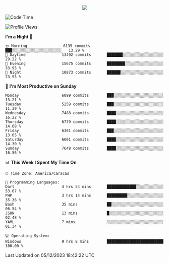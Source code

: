 <p align="center">
  <a href="http://www.github.com/thevacs">
    <img src="https://github-readme-streak-stats.herokuapp.com/?user=thevacs&stroke=ffffff&background=1c1917&ring=0891b2&fire=0891b2&currStreakNum=ffffff&currStreakLabel=0891b2&sideNums=ffffff&sideLabels=ffffff&dates=ffffff&hide_border=true" />
  </a>
</p>

<!--START_SECTION:waka-->
![Code Time](http://img.shields.io/badge/Code%20Time-1%2C881%20hrs%2028%20mins-blue)

![Profile Views](http://img.shields.io/badge/Profile%20Views-0-blue)

**I'm a Night 🦉** 

```text
🌞 Morning                6135 commits        ███░░░░░░░░░░░░░░░░░░░░░░   13.29 % 
🌆 Daytime                13492 commits       ███████░░░░░░░░░░░░░░░░░░   29.22 % 
🌃 Evening                15675 commits       ████████░░░░░░░░░░░░░░░░░   33.95 % 
🌙 Night                  10873 commits       ██████░░░░░░░░░░░░░░░░░░░   23.55 % 
```
📅 **I'm Most Productive on Sunday** 

```text
Monday                   6099 commits        ███░░░░░░░░░░░░░░░░░░░░░░   13.21 % 
Tuesday                  5259 commits        ███░░░░░░░░░░░░░░░░░░░░░░   11.39 % 
Wednesday                7488 commits        ████░░░░░░░░░░░░░░░░░░░░░   16.22 % 
Thursday                 6779 commits        ████░░░░░░░░░░░░░░░░░░░░░   14.68 % 
Friday                   6301 commits        ███░░░░░░░░░░░░░░░░░░░░░░   13.65 % 
Saturday                 6601 commits        ████░░░░░░░░░░░░░░░░░░░░░   14.30 % 
Sunday                   7648 commits        ████░░░░░░░░░░░░░░░░░░░░░   16.56 % 
```


📊 **This Week I Spent My Time On** 

```text
🕑︎ Time Zone: America/Caracas

💬 Programming Languages: 
Dart                     4 hrs 54 mins       █████████████░░░░░░░░░░░░   53.67 % 
PHP                      3 hrs 14 mins       █████████░░░░░░░░░░░░░░░░   35.36 % 
Bash                     35 mins             ██░░░░░░░░░░░░░░░░░░░░░░░   06.54 % 
JSON                     13 mins             █░░░░░░░░░░░░░░░░░░░░░░░░   02.48 % 
YAML                     7 mins              ░░░░░░░░░░░░░░░░░░░░░░░░░   01.34 % 

💻 Operating System: 
Windows                  9 hrs 8 mins        █████████████████████████   100.00 % 
```


 Last Updated on 05/12/2023 18:42:22 UTC
<!--END_SECTION:waka-->
